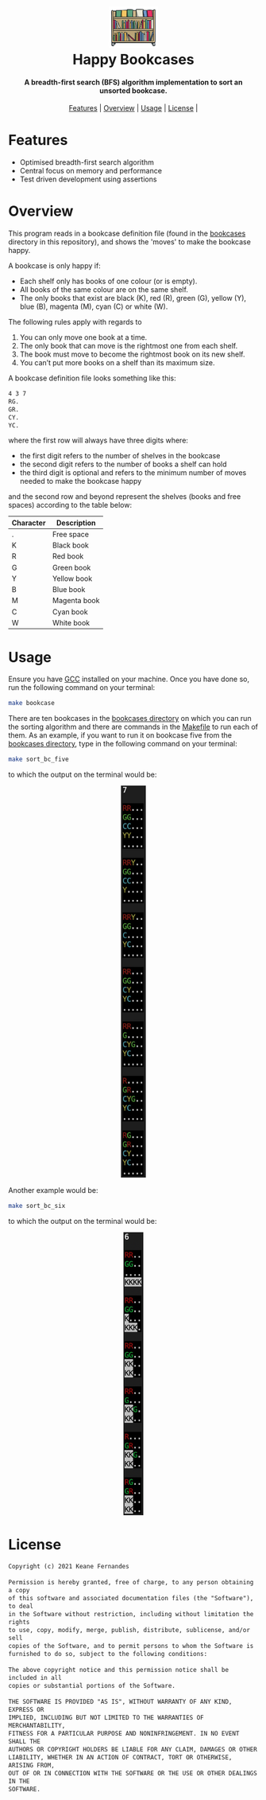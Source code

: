 <h1 align="center">
  <br>
    <img src=./docs/bookcase.png alt="bookcase.png" width="100"></a>
  <br>
    Happy Bookcases
  <br>
</h1>

<h4 align="center">A breadth-first search (BFS) algorithm implementation to sort an unsorted bookcase.</h4>

<p align="center">
  <a href="#Features">Features</a> |
  <a href="#Overview">Overview</a> |
  <a href="#Usage">Usage</a>   |
  <a href="#License">License</a>   |
</p>

# Features
- Optimised breadth-first search algorithm
- Central focus on memory and performance
- Test driven development using assertions

# Overview
This program reads in a bookcase definition file (found in the [bookcases](bookcases) directory in this repository), and shows the 'moves' to make the bookcase happy.

A bookcase is only happy if:
- Each shelf only has books of one colour (or is empty).
- All books of the same colour are on the same shelf.
- The only books that exist are black (K), red (R), green (G), yellow (Y), blue (B), magenta (M), cyan (C) or white (W).

The following rules apply with regards to 
1. You can only move one book at a time.
2. The only book that can move is the rightmost one from each shelf. 
3. The book must move to become the rightmost book on its new shelf. 
4. You can’t put more books on a shelf than its maximum size.

A bookcase definition file looks something like this:

```bc
4 3 7
RG.
GR.
CY.
YC.
```

where the first row will always have three digits where: 
- the first digit refers to the number of shelves in the bookcase
- the second digit refers to the number of books a shelf can hold
- the third digit is optional and refers to the minimum number of moves needed to make the bookcase happy 

and the second row and beyond represent the shelves (books and free spaces) according to the table below:

| Character   | Description      |
| ----------- | ---------------- |
| .           | Free space       |
| K           | Black book       |
| R           | Red book         |
| G           | Green book       |
| Y           | Yellow book      |
| B           | Blue book        |
| M           | Magenta book     |
| C           | Cyan book        |
| W           | White book       |

# Usage
Ensure you have [GCC](https://gcc.gnu.org) installed on your machine. Once you have done so, run the following command on your terminal:

```bash
make bookcase
```

There are ten bookcases in the [bookcases directory](bookcases) on which you can run the sorting algorithm and there are commands in the [Makefile](Makefile) to run each of them. As an example, if you want to run it on bookcase five from the [bookcases directory](bookcases), type in the following command on your terminal:

```bash
make sort_bc_five
```
to which the output on the terminal would be:

<p align="center">
  <img width=50 src="docs/bc_five.jpg">
</p>

Another example would be:

```bash
make sort_bc_six
```
to which the output on the terminal would be:

<p align="center">
  <img width=40 src="docs/bc_six.png">
</p>

# License

```
Copyright (c) 2021 Keane Fernandes

Permission is hereby granted, free of charge, to any person obtaining a copy
of this software and associated documentation files (the "Software"), to deal
in the Software without restriction, including without limitation the rights
to use, copy, modify, merge, publish, distribute, sublicense, and/or sell
copies of the Software, and to permit persons to whom the Software is
furnished to do so, subject to the following conditions:

The above copyright notice and this permission notice shall be included in all
copies or substantial portions of the Software.

THE SOFTWARE IS PROVIDED "AS IS", WITHOUT WARRANTY OF ANY KIND, EXPRESS OR
IMPLIED, INCLUDING BUT NOT LIMITED TO THE WARRANTIES OF MERCHANTABILITY,
FITNESS FOR A PARTICULAR PURPOSE AND NONINFRINGEMENT. IN NO EVENT SHALL THE
AUTHORS OR COPYRIGHT HOLDERS BE LIABLE FOR ANY CLAIM, DAMAGES OR OTHER
LIABILITY, WHETHER IN AN ACTION OF CONTRACT, TORT OR OTHERWISE, ARISING FROM,
OUT OF OR IN CONNECTION WITH THE SOFTWARE OR THE USE OR OTHER DEALINGS IN THE
SOFTWARE.
```

